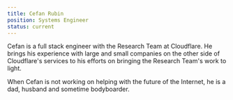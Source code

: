 ```yaml
---
title: Cefan Rubin
position: Systems Engineer
status: current
---
```


Cefan is a full stack engineer with the Research Team at Cloudflare. He brings his experience with large and small companies on the other side of Cloudflare's services to his efforts on bringing the Research Team's work to light.

When Cefan is not working on helping with the future of the Internet, he is a dad, husband and sometime bodyboarder. 

